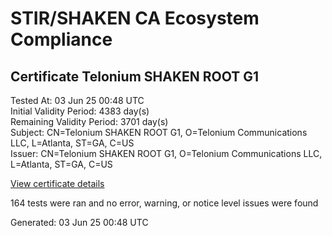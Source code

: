 # STIR/SHAKEN CA Ecosystem Compliance

## Certificate Telonium SHAKEN ROOT G1

Tested At: 03 Jun 25 00:48 UTC\
Initial Validity Period: 4383 day(s)\
Remaining Validity Period: 3701 day(s)\
Subject: CN=Telonium SHAKEN ROOT G1, O=Telonium Communications LLC, L=Atlanta, ST=GA, C=US\
Issuer: CN=Telonium SHAKEN ROOT G1, O=Telonium Communications LLC, L=Atlanta, ST=GA, C=US

[View certificate details](https://x509.io/?cert=MIICQjCCAeigAwIBAgIJAIV6jkO6guwZMAoGCCqGSM49BAMCMHQxCzAJBgNVBAYTAlVTMQswCQYDVQQIDAJHQTEQMA4GA1UEBwwHQXRsYW50YTEkMCIGA1UECgwbVGVsb25pdW0gQ29tbXVuaWNhdGlvbnMgTExDMSAwHgYDVQQDDBdUZWxvbml1bSBTSEFLRU4gUk9PVCBHMTAeFw0yMzA3MjEwMDQ5MjhaFw0zNTA3MjEwMDQ5MjhaMHQxCzAJBgNVBAYTAlVTMQswCQYDVQQIDAJHQTEQMA4GA1UEBwwHQXRsYW50YTEkMCIGA1UECgwbVGVsb25pdW0gQ29tbXVuaWNhdGlvbnMgTExDMSAwHgYDVQQDDBdUZWxvbml1bSBTSEFLRU4gUk9PVCBHMTBZMBMGByqGSM49AgEGCCqGSM49AwEHA0IABDlFKb3m6uUNXcTmlwf6SEn3eoaZMT%2FDBzW9y13iWmfP79PB5sECu9Lr%2BseME6CtVdRafRg3xndsfVD21OfGKYijYzBhMB0GA1UdDgQWBBQQogXr4agct5Yi2Teu9uwT2hfOVzAfBgNVHSMEGDAWgBQQogXr4agct5Yi2Teu9uwT2hfOVzAPBgNVHRMBAf8EBTADAQH%2FMA4GA1UdDwEB%2FwQEAwICBDAKBggqhkjOPQQDAgNIADBFAiEAv1jt3ISUu6HD%2Fy5Q3gDSsjMydjKS6hPyJ12tIMakKuYCIHJBoY7z5Vg5TT3uIQCPnccHK2vKJEUM8Xlg8VwWuOVC)

164 tests were ran and no error, warning, or notice level issues were found


Generated: 03 Jun 25 00:48 UTC